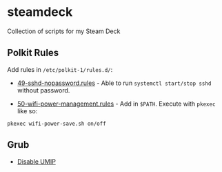 # steamdeck
Collection of scripts for my Steam Deck

## Polkit Rules

Add rules in `/etc/polkit-1/rules.d/`:

- [49-sshd-nopassword.rules](https://github.com/kavishgr/steamdeck/blob/main/polkit-rules/49-sshd-nopassword.rules) - Able to run `systemctl start/stop sshd` without password. 

- [50-wifi-power-management.rules]() - Add []() in `$PATH`. Execute with `pkexec` like so:

```
pkexec wifi-power-save.sh on/off
```


## Grub

- [Disable UMIP](https://github.com/kavishgr/steamdeck/blob/main/grub-modifier-disable-umip.sh)